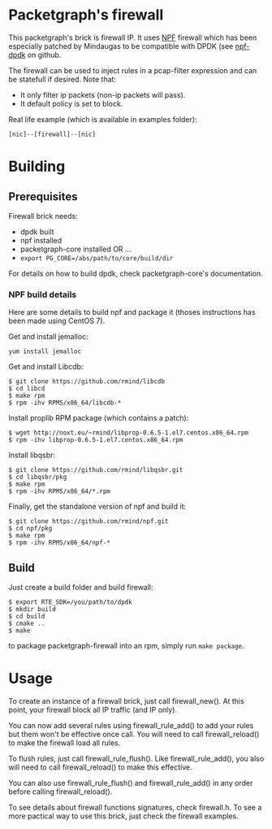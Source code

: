 # Packetgraph's firewall

This packetgraph's brick is firewall IP.
It uses [NPF](http://www.netbsd.org/~rmind/npf/) firewall which has been
especially patched by Mindaugas to be compatible with DPDK
(see [npf-dpdk](https://github.com/rmind/npf) on github.

The firewall can be used to inject rules in a pcap-filter expression and
can be statefull if desired.
Note that:
- It only filter ip packets (non-ip packets will pass).
- It default policy is set to block.

Real life example (which is available in examples folder):

```
[nic]--[firewall]--[nic]
```

# Building

## Prerequisites

Firewall brick needs:

- dpdk built
- npf installed
- packetgraph-core installed OR ...
- ```export PG_CORE=/abs/path/to/core/build/dir```

For details on how to build dpdk, check packetgraph-core's documentation.

### NPF build details

Here are some details to build npf and package it (thoses instructions
has been made using CentOS 7).

Get and install jemalloc:
```
yum install jemalloc
```

Get and install Libcdb:
```
$ git clone https://github.com/rmind/libcdb
$ cd libcd
$ make rpm
$ rpm -ihv RPMS/x86_64/libcdb-*
```

Install proplib RPM package (which contains a patch):
```
$ wget http://noxt.eu/~rmind/libprop-0.6.5-1.el7.centos.x86_64.rpm
$ rpm -ihv libprop-0.6.5-1.el7.centos.x86_64.rpm
```

Install libqsbr:
```
$ git clone https://github.com/rmind/libqsbr.git
$ cd libqsbr/pkg
$ make rpm
$ rpm -ihv RPMS/x86_64/*.rpm
```

Finally, get the standalone version of npf and build it:
```
$ git clone https://github.com/rmind/npf.git
$ cd npf/pkg
$ make rpm
$ rpm -ihv RPMS/x86_64/npf-*
```

## Build

Just create a build folder and build firewall:

```
$ export RTE_SDK=/you/path/to/dpdk
$ mkdir build
$ cd build
$ cmake ..
$ make
```

to package packetgraph-firewall into an rpm, simply run ```make package```.

# Usage

To create an instance of a firewall brick, just call firewall_new(). At this
point, your firewall block all IP traffic (and IP only).

You can now add several rules using firewall_rule_add() to add your rules but
them won't be effective once call. You will need to call firewall_reload()
to make the firewall load all rules.

To flush rules, just call firewall_rule_flush(). Like firewall_rule_add(), you
also will need to call firewall_reload() to make this effective.

You can also use firewall_rule_flush() and firewall_rule_add() in any order
before calling firewall_reload().

To see details about firewall functions signatures, check firewall.h.
To see a more pactical way to use this brick, just check the firewall examples.

